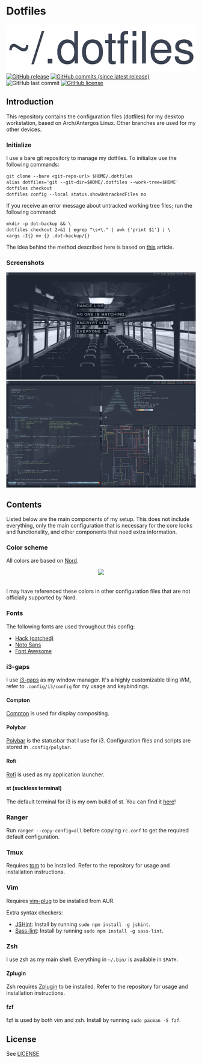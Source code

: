 # Dotfiles

![Dotfiles](dotfiles.png)
[![GitHub release](https://img.shields.io/github/release/vincevrp/dotfiles.svg?style=flat-square)](https://github.com/Vincevrp/dotfiles/releases)
[![GitHub commits (since latest release)](https://img.shields.io/github/commits-since/Vincevrp/dotfiles/latest.svg?style=flat-square)](https://github.com/Vincevrp/dotfiles)
![GitHub last commit](https://img.shields.io/github/last-commit/Vincevrp/dotfiles.svg?style=flat-square)
[![GitHub license](https://img.shields.io/github/license/Vincevrp/dotfiles.svg?style=flat-square)](https://github.com/Vincevrp/dotfiles/blob/master/LICENSE)

## Introduction

This repository contains the configuration files (dotfiles) for my desktop workstation, based on Arch/Antergos Linux. Other branches are used for my other devices.

### Initialize

I use a bare git repository to manage my dotfiles. To initialize use the following commands:

```
git clone --bare <git-repo-url> $HOME/.dotfiles
alias dotfiles='git --git-dir=$HOME/.dotfiles --work-tree=$HOME'
dotfiles checkout
dotfiles config --local status.showUntrackedFiles no
```

If you receive an error message about untracked working tree files; run the following command:

```
mkdir -p dot-backup && \
dotfiles checkout 2>&1 | egrep "\s+\." | awk {'print $1'} | \
xargs -I{} mv {} .dot-backup/{}
```

The idea behind the method described here is based on [this](https://developer.atlassian.com/blog/2016/02/best-way-to-store-dotfiles-git-bare-repo/) article.

### Screenshots

![Clean screenshot](SCREENSHOT.png)
![Dirty screenshot](SCREENSHOT2.png)

## Contents

Listed below are the main components of my setup. This does not include everything, only the main configuration that is necessary for the core looks and functionality, and other components that need extra information.

### Color scheme

All colors are based on [Nord](https://github.com/arcticicestudio/nord).

[//]: # (Inline HTML to center the image)

<div align="center">
    <img src="https://github.com/arcticicestudio/nord/blob/develop/assets/nord-overview.svg">
</div>
<br>

I may have referenced these colors in other configuration files that are not officially supported by Nord.

### Fonts

The following fonts are used throughout this config:

- [Hack (patched)](https://github.com/source-foundry/Hack)
- [Noto Sans](https://www.archlinux.org/packages/extra/any/noto-fonts/)
- [Font Awesome](https://github.com/FortAwesome/Font-Awesome)

### i3-gaps

I use [i3-gaps](https://www.archlinux.org/packages/community/x86_64/i3-gaps/) as my window manager. It's a highly customizable tiling WM, refer to `.config/i3/config` for my usage and keybindings.

#### Compton

[Compton](https://github.com/chjj/compton) is used for display compositing.

#### Polybar

[Polybar](https://github.com/jaagr/polybar) is the statusbar that I use for i3. Configuration files and scripts are stored in `.config/polybar`.

#### Rofi

[Rofi](https://github.com/DaveDavenport/rofi) is used as my application launcher.

#### st (suckless terminal)

The default terminal for i3 is my own build of st. You can find it [here](https://github.com/Vincevrp/st)!

### Ranger

Run `ranger --copy-config=all` before copying `rc.conf` to get the required default configuration.

### Tmux

Requires [tpm](https://github.com/tmux-plugins/tpm) to be installed. Refer to the repository for usage and installation instructions.

### Vim

Requires [vim-plug](https://github.com/junegunn/vim-plug) to be installed from AUR.

Extra syntax checkers:

- [JSHint](https://github.com/jshint/jshint/): Install by running `sudo npm install -g jshint`.
- [Sass-lint](https://github.com/sasstools/sass-lint): Install by running `sudo npm install -g sass-lint`.

### Zsh

I use zsh as my main shell. Everything in `~/.bin/` is available in `$PATH`.

#### Zplugin

Zsh requires [Zplugin](https://github.com/zdharma/zplugin) to be installed. Refer to the repository for usage and installation instructions.

#### fzf

fzf is used by both vim and zsh. Install by running `sudo pacman -S fzf`.

## License

See [LICENSE](../LICENSE)

